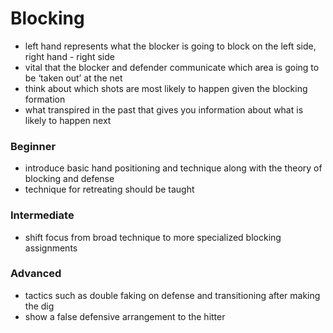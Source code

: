 # Blocking

- left hand represents what the blocker is going to block on the left side, right hand - right side
- vital that the blocker and defender communicate which area is going to be ‘taken out’ at the net
- think about which shots are most likely to happen given the blocking formation
- what transpired in the past that gives you information about what is likely to happen next

### Beginner

- introduce basic hand positioning and technique along with the theory of blocking and defense
- technique for retreating should be taught

### Intermediate

- shift focus from broad technique to more specialized blocking assignments

### Advanced

- tactics such as double faking on defense and transitioning after making the dig
- show a false defensive arrangement to the hitter
